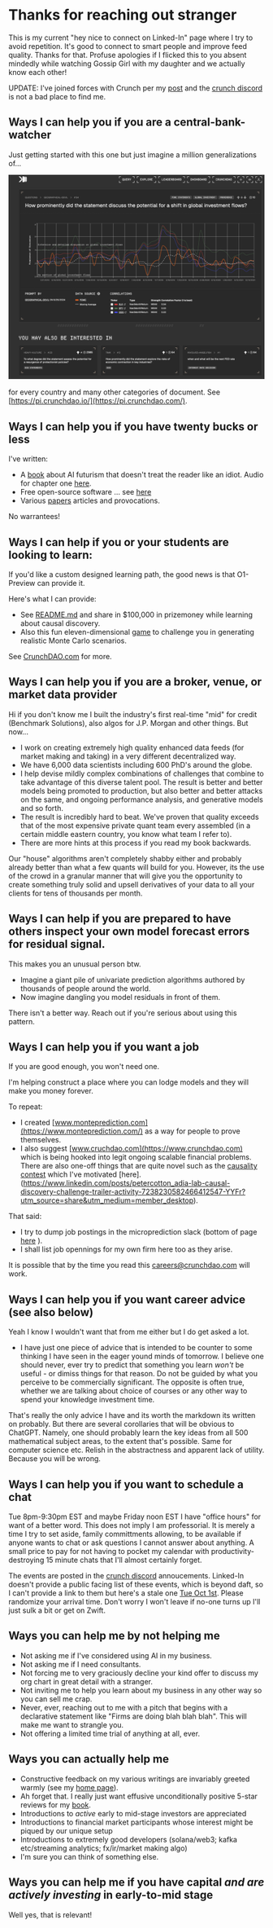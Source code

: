 
# Thanks for reaching out stranger

This is my current "hey nice to connect on Linked-In" page where I try to avoid repetition. It's good to connect to smart people and improve feed quality. Thanks for that. Profuse apologies if I flicked this to you absent mindedly while watching Gossip Girl with my daughter and we actually know each other! 

UPDATE: I've joined forces with Crunch per my [post](https://www.linkedin.com/posts/petercotton_artificialintelligence-ai-forex-activity-7237212886308122624-bZLA?utm_source=share&utm_medium=member_desktop) and the [crunch discord](https://discord.gg/6WZTsC43) is not a bad place to find me.

## Ways I can help you if you are a central-bank-watcher 
Just getting started with this one but just imagine a million generalizations of...

![](https://github.com/microprediction/monteprediction/blob/main/pi_example.png)

for every country and many other categories of document. See [https://pi.crunchdao.io/](https://pi.crunchdao.com/). 

## Ways I can help you if you have twenty bucks or less

I've written:

- A [book](https://www.amazon.com/Microprediction-Building-Open-AI-Network) about AI futurism that doesn't treat the reader like an idiot. Audio for chapter one [here](https://github.com/microprediction/building_an_open_ai_network/blob/main/docs/assets/audio/Microprediction_Chapter_1.mp3).
- Free open-source software ... see [here](https://github.com/microprediction)
- Various [papers](https://github.com/microprediction/home) articles and provocations.

No warrantees! 

## Ways I can help if you or your students are looking to learn:
If you'd like a custom designed learning path, the good news is that O1-Preview can provide it. 

Here's what I can provide:

- See [README.md](https://github.com/microprediction/microprediction/blob/master/README.md) and share in $100,000 in prizemoney while learning about causal discovery. 
- Also this fun eleven-dimensional [game](https://github.com/microprediction/monteprediction_colab_examples/blob/main/monteprediction_entry.ipynb) to challenge you in generating realistic Monte Carlo scenarios.  

See [CrunchDAO.com](www.crunchdao.com) for more. 

## Ways I can help you if you are a broker, venue, or market data provider
Hi if you don't know me I built the industry's first real-time "mid" for credit (Benchmark Solutions), also algos for J.P. Morgan and other things. But now...

- I work on creating extremely high quality enhanced data feeds (for market making and taking) in a very different decentralized way. 
- We have 6,000 data scientists including 600 PhD's around the globe.
- I help devise mildly complex combinations of challenges that combine to take advantage of this diverse talent pool. The result is better and better models being promoted to production, but also better and better attacks on the same, and ongoing performance analysis, and generative models and so forth. 
- The result is incredibly hard to beat. We've proven that quality exceeds that of the most expensive private quant team every assembled (in a certain middle eastern country, you know what team I refer to).
- There are more hints at this process if you read my book backwards.  

Our "house" algorithms aren't completely shabby either and probably already better than what a few quants will build for you. However, its the use of the crowd in a granular manner that will give you the opportunity to create something truly solid and upsell derivatives of your data to all your clients for tens of thousands per month.  

## Ways I can help if you are prepared to have others inspect your own model forecast errors for residual signal. 
This makes you an unusual person btw. 

- Imagine a giant pile of univariate prediction algorithms authored by thousands of people around the world.
- Now imagine dangling you model residuals in front of them. 

There isn't a better way. Reach out if you're serious about using this pattern. 


## Ways I can help you if you want a job

If you are good enough, you won't need one. 

I'm helping construct a place where you can lodge models and they will make you money forever. 

To repeat: 

- I created [www.monteprediction.com](https://www.monteprediction.com/) as a way for people to prove themselves.
- I also suggest [www.cruchdao.com](https://www.crunchdao.com) which is being hooked into legit ongoing scalable financial problems. There are also one-off things that are quite novel such as the [causality contest](https://www.youtube.com/watch?v=AVBE5HLDUIw) which I've motivated [here]. (https://www.linkedin.com/posts/petercotton_adia-lab-causal-discovery-challenge-trailer-activity-7238230582466412547-YYFr?utm_source=share&utm_medium=member_desktop). 

That said:
  
- I try to dump job postings in the microprediction slack (bottom of page [here](https://www.monteprediction.com/) ).
- I shall list job opennings for my own firm here too as they arise.

It is possible that by the time you read this careers@crunchdao.com will work. 

## Ways I can help you if you want career advice (see also below)
Yeah I know I wouldn't want that from me either but I do get asked a lot. 

- I have just one piece of advice that is intended to be counter to some thinking I have seen in the eager yound minds of tomorrow. I believe one should never, ever try to predict that something you learn *won't* be useful - or dimiss things for that reason. Do not be guided by what you perceive to be commercially significant. The opposite is often true, whether we are talking about choice of courses or any other way to spend your knowledge investment time.

That's really the only advice I have and its worth the markdown its written on probably. But there are several corollaries that will be obvious to ChatGPT. Namely, one should probably learn the key ideas from all 500 mathematical subject areas, to the extent that's possible. Same for computer science etc. Relish in the abstractness and apparent lack of utility. Because you will be wrong.    

## Ways I can help you if you want to schedule a chat 

Tue 8pm-9:30pm EST and maybe Friday noon EST I have "office hours" for want of a better word. This does not imply I am professorial. It is merely a time I try to set aside, family committments allowing, to be available if anyone wants to chat or ask questions I cannot answer about anything. A small price to pay for not having to pocket my calendar with productivity-destroying 15 minute chats that I'll almost certainly forget. 

The events are posted in the [crunch discord](https://discord.gg/35NZpeZ5) annoucements. Linked-In doesn't provide a public facing list of these events, which is beyond daft, so I can't provide a link to them but here's a stale one [Tue Oct 1st](https://www.linkedin.com/events/7237538167250198528/comments/). Please randomize your arrival time. Don't worry I won't leave if no-one turns up I'll just sulk a bit or get on Zwift. 


## Ways you can help me by not helping me 

- Not asking me if I've considered using AI in my business. 
- Not asking me if I need consultants.
- Not forcing me to very graciously decline your kind offer to discuss my org chart in great detail with a stranger.  
- Not inviting me to help you learn about my business in any other way so you can sell me crap.
- Never, ever, reaching out to me with a pitch that begins with a declarative statement like "Firms are doing blah blah blah". This will make me want to strangle you. 
- Not offering a limited time trial of anything at all, ever. 

## Ways you can actually help me

- Constructive feedback on my various writings are invariably greeted warmly (see my [home page](https://github.com/microprediction/home)).
- Ah forget that. I really just want effusive unconditionally positive 5-star reviews for my [book](https://www.amazon.com/Microprediction-Building-Open-AI-Network/dp/0262047322).
- Introductions to *active* early to mid-stage investors are appreciated
- Introductions to financial market participants whose interest might be piqued by our unique setup
- Introductions to extremely good developers (solana/web3; kafka etc/streaming analytics; fx/ir/market making algo)
- I'm sure you can think of something else. 
  
## Ways you can help me if you have capital *and are actively investing* in early-to-mid stage

Well yes, that is relevant!  



